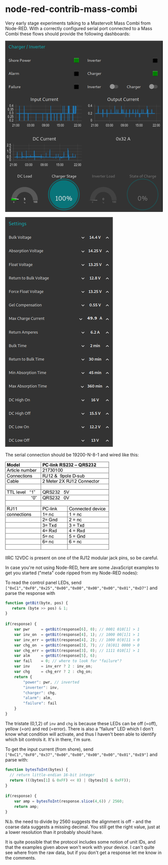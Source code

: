 # node-red-contrib-mass-combi
Very early stage experiments talking to a Mastervolt Mass Combi from Node-RED. With a correctly configured serial port connected to a Mass Combi these flows should provide the following dashboards: 

![Mass Combi Status](/images/Screenshot_2022-07-11_20-57-54.png)

![Mass Combi Settings](/images/Screenshot_2022-07-11_21-01-27.png)

The serial connection should be 19200-N-8-1 and wired like this: 

![QRS232 connection table](/images/Screenshot_2022-07-11_21-11-09.png)

IIRC 12VDC is present on one of the RJ12 modular jack pins, so be careful.

In case you're not using Node-RED, here are some JavaScript examples to get you started ("meta" code ripped from my Node-RED nodes): 

To read the control panel LEDs, send `["0xC1","0xF0","0x25","0x00","0x00","0x00","0x00","0x01","0xD7"]` and parse the response with

````javascript
function getBit(byte, pos) {
   return (byte >> pos) & 1;
}

if(response) {
    var pwr     = getBit(response[6], 0); // 0001 010[1] > 1
    var inv_on  = getBit(response[4], 1); // 1000 00[1]1 > 1
    var inv_err = getBit(response[4], 2); // 1000 0[0]11 > 0
    var chg_on  = getBit(response[3], 7); // [0]011 0000 > 0
    var chg_err = getBit(response[3], 0); // 1111 010[1] > 1
    var alm     = getBit(response[5], 6); 
    var fail    = 0; // where to look for "failure"?
    var inv     = inv_err ? 2 : inv_on;
    var chg     = chg_err ? 2 : chg_on;
    return {
        "power": pwr, // inverted
        "inverter": inv, 
        "charger": chg, 
        "alarm": alm, 
        "failure": fail
    }
}
````
The tristate (0,1,2) of `inv` and `chg` is because these LEDs can be off (=off), yellow (=on) and red (=error). There is also a "failure" LED which I don't know what condition will activate, and thus I haven't been able to identify which bit controls it. It's in there, I'm sure. 

To get the input current (from shore), send `["0xC1","0xF0","0x37","0x00","0x00","0x00","0x00","0x01","0xE9"]` and parse with:

````javascript
function bytesToInt(bytes) {
  // return little-endian 16-bit integer
  return (((bytes[1] & 0xFF) << 8) | (bytes[0] & 0xFF));
}

if(response) {
    var amp = bytesToInt(response.slice(4,6)) / 2560;
    return amp;
}
````
N.b. the need to divide by 2560 suggests the alignment is off - and the coarse data suggests a missing decimal. You still get the right value, just at a lower resolution than it probably should have. 

It is quite possible that the protocol includes some notion of unit IDs, and that the examples given above won't work with your device. I can't quite see where from the raw data, but if you don't get a response let me know in the comments. 

